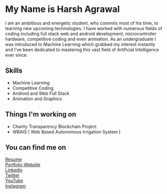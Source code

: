 # My Name is Harsh Agrawal
I am an ambitious and energetic student, who commits most of his time, to learning new upcoming technologies. I have worked with numerous fields of coding including full stack web and android development, microcontroller hardware, competitive coding and even animation. As an undergraduate I was introduced to Machine Learning which grabbed my interest instantly and I've been dedicated to mastering this vast field of Artificial Intelligence ever since.

## Skills
* Machine Learning
* Competitive Coding
* Android and Web Full Stack
* Animation and Graphics

## Things I'm working on
* Charity Transparency Blockchain Project
* WBAIS ( Web Based Autonomous Irrigation System )

## You can find me on
[Resume](https://harshagr18.github.io/images/Resume.pdf)<br>
[Portfolio Website](https://harshagr18.github.io/)<br>
[Linkedin](https://www.linkedin.com/in/harsh-sanjay-agrawal/)<br>
[Twitter](https://twitter.com/harshagr1802)<br>
[YouTube](https://www.youtube.com/channel/UCMq2gZt7mDj4n044H-eJ4hA)<br>
[Instagram](https://www.instagram.com/harshagr1802/)<br>

